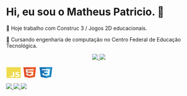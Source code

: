 # Hi, eu sou o Matheus Patricio. 👋

👔 Hoje trabalho com Construc 3 / Jogos 2D educacionais.

📓 Cursando engenharia de computação no Centro Federal de Educação Tecnológica.

<div align="center">
  <a href="https://github.com/RafaelHenrique2110">
    <img height="180em" src="https://github-readme-stats.vercel.app/api?username=RafaelHenrique2110&show_icons=true&theme=dark&include_all_commits=true&count_private=true"/>
    <img height="180em" src="https://github-readme-stats.vercel.app/api/top-langs/?username=RafaelHenrique2110&layout=compact&langs_count=7&theme=dark"/>
  </a>
</div>

<div style="display: inline_block"><br>
  <img align="center" alt="RafaelHenrique2110-Js" height="30" width="40" src="https://raw.githubusercontent.com/devicons/devicon/master/icons/javascript/javascript-plain.svg">
  <img align="center" alt="RafaelHenrique2110-HTML" height="30" width="40" src="https://raw.githubusercontent.com/devicons/devicon/master/icons/html5/html5-original.svg">
  <img align="center" alt="MatheusPatricioo-CSS" height="30" width="40" src="https://raw.githubusercontent.com/devicons/devicon/master/icons/css3/css3-original.svg">
</div>

<p>
  <a href="mailto:matheuspatricio.aspx@gmail.com">
    <img src="https://img.shields.io/badge/-Gmail-%23333?style=for-the-badge&logo=gmail&logoColor=white" target="_blank">
  </a>
  <a href="https://www.linkedin.com/in/matheus-patricio-ab77031b6/" target="_blank">
    <img src="https://img.shields.io/badge/-LinkedIn-%230077B5?style=for-the-badge&logo=linkedin&logoColor=white" target="_blank">
  </a>
  <a href="https://wa.me/5531995461381" target="_blank">
    <img src="https://img.shields.io/badge/WhatsApp-25D366?style=for-the-badge&logo=whatsapp&logoColor=white" target="_blank">
  </a>
</p>
